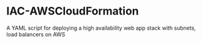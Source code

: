 # IAC-AWSCloudFormation

A YAML script for deploying a high availability web app stack with subnets, load balancers on AWS
